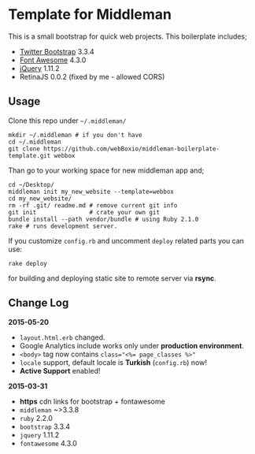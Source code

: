 # Template for Middleman

This is a small bootstrap for quick web projects. This boilerplate includes;

- [Twitter Bootstrap][1] 3.3.4
- [Font Awesome][2] 4.3.0
- [jQuery][3] 1.11.2
- RetinaJS 0.0.2 (fixed by me - allowed CORS)

## Usage

Clone this repo under `~/.middleman/`

    mkdir ~/.middleman # if you don't have
    cd ~/.middleman
    git clone https://github.com/webBoxio/middleman-boilerplate-template.git webbox

Than go to your working space for new middleman app and;

    cd ~/Desktop/
    middleman init my_new_website --template=webbox
    cd my_new_website/
    rm -rf .git/ readme.md # remove current git info
    git init               # crate your own git
    bundle install --path vendor/bundle # using Ruby 2.1.0
    rake # runs development server.

If you customize `config.rb` and uncomment `deploy` related parts
you can use:

    rake deploy

for building and deploying static site to remote server via **rsync**.


## Change Log

**2015-05-20**

* `layout.html.erb` changed.
* Google Analytics include works only under **production environment**.
* `<body>` tag now contains `class="<%= page_classes %>"`
* `locale` support, default locale is **Turkish** (`config.rb`) now!
* **Active Support** enabled!

**2015-03-31**

* **https** cdn links for bootstrap + fontawesome
* `middleman` ~>3.3.8
* `ruby` 2.2.0
* `bootstrap` 3.3.4
* `jquery` 1.11.2
* `fontawesome` 4.3.0




[1]: http://getbootstrap.com/
[2]: http://fontawesome.io
[3]: http://jquery.com/download/
